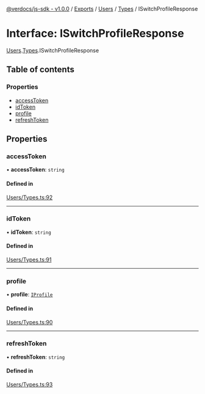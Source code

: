 [@verdocs/js-sdk - v1.0.0](../README.md) / [Exports](../modules.md) / [Users](../modules/Users.md) / [Types](../modules/Users.Types.md) / ISwitchProfileResponse

# Interface: ISwitchProfileResponse

[Users](../modules/Users.md).[Types](../modules/Users.Types.md).ISwitchProfileResponse

## Table of contents

### Properties

- [accessToken](Users.Types.ISwitchProfileResponse.md#accesstoken)
- [idToken](Users.Types.ISwitchProfileResponse.md#idtoken)
- [profile](Users.Types.ISwitchProfileResponse.md#profile)
- [refreshToken](Users.Types.ISwitchProfileResponse.md#refreshtoken)

## Properties

### accessToken

• **accessToken**: `string`

#### Defined in

[Users/Types.ts:92](https://github.com/Verdocs/js-sdk/blob/4c3fec6/src/Users/Types.ts#L92)

___

### idToken

• **idToken**: `string`

#### Defined in

[Users/Types.ts:91](https://github.com/Verdocs/js-sdk/blob/4c3fec6/src/Users/Types.ts#L91)

___

### profile

• **profile**: [`IProfile`](Users.Types.IProfile.md)

#### Defined in

[Users/Types.ts:90](https://github.com/Verdocs/js-sdk/blob/4c3fec6/src/Users/Types.ts#L90)

___

### refreshToken

• **refreshToken**: `string`

#### Defined in

[Users/Types.ts:93](https://github.com/Verdocs/js-sdk/blob/4c3fec6/src/Users/Types.ts#L93)
